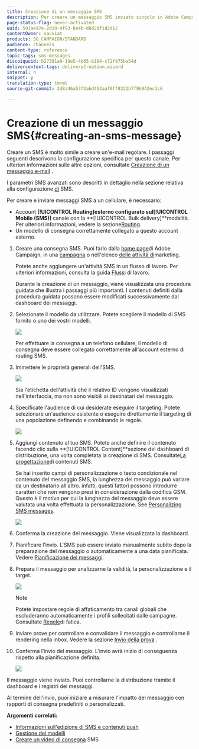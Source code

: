 ```yaml
---
title: Creazione di un messaggio SMS
description: Per creare un messaggio SMS inviato singolo in Adobe Campaign, procedi come indicato di seguito.
page-status-flag: never-activated
uuid: 591ae97e-2d19-4f93-be4b-d8d20f1d2d12
contentOwner: sauviat
products: SG_CAMPAIGN/STANDARD
audience: channels
content-type: reference
topic-tags: sms-messages
discoiquuid: b27381a9-19e5-4b65-b194-c72f475ba54d
delivercontext-tags: deliveryCreation,wizard
internal: n
snippet: y
translation-type: tm+mt
source-git-commit: 2d8a46a53f2abd453aaf0ff8322b7f9b942ec1c6

---
```



# Creazione di un messaggio SMS{#creating-an-sms-message}

Creare un SMS è molto simile a creare un&#39;e-mail regolare. I passaggi seguenti descrivono la configurazione specifica per questo canale. Per ulteriori informazioni sulle altre opzioni, consultate [Creazione di un messaggio e-mail](../../channels/using/creating-an-email.md) .

I parametri SMS avanzati sono descritti in dettaglio nella sezione relativa alla configurazione [di](../../administration/using/configuring-sms-channel.md) SMS.

Per creare e inviare messaggi SMS a un cellulare, è necessario:

* Account **[!UICONTROL Routing]**esterno configurato sul**[!UICONTROL Mobile (SMS)]** canale con la **[!UICONTROL Bulk delivery]**modalità. Per ulteriori informazioni, vedere la sezione[Routing](../../administration/using/configuring-sms-channel.md#defining-an-sms-routing).
* Un modello di consegna correttamente collegato a questo account esterno.

1. Creare una consegna SMS. Puoi farlo dalla [home page](../../start/using/interface-description.md#home-page)di Adobe Campaign, in una [campagna](../../start/using/marketing-activities.md#creating-a-marketing-activity) o nell&#39;elenco [delle attività di](../../start/using/programs-and-campaigns.md#creating-a-campaign)marketing.

   Potete anche aggiungere un&#39;attività SMS in un flusso di lavoro. Per ulteriori informazioni, consulta la guida [Flussi](../../automating/using/sms-delivery.md) di lavoro.

   Durante la creazione di un messaggio, viene visualizzata una procedura guidata che illustra i passaggi più importanti. I contenuti definiti dalla procedura guidata possono essere modificati successivamente dal dashboard dei messaggi.

1. Selezionate il modello da utilizzare. Potete scegliere il modello di SMS fornito o uno dei vostri modelli.

   ![](assets/sms_creation_1.png)

   Per effettuare la consegna a un telefono cellulare, il modello di consegna deve essere collegato correttamente all&#39;account esterno di routing SMS.

1. Immettere le proprietà generali dell&#39;SMS.

   ![](assets/sms_creation_2.png)

   Sia l&#39;etichetta dell&#39;attività che il relativo ID vengono visualizzati nell&#39;interfaccia, ma non sono visibili ai destinatari del messaggio.

1. Specificate l&#39;audience di cui desiderate eseguire il targeting. Potete selezionare un&#39;audience esistente o eseguire direttamente il targeting di una popolazione definendo e combinando le regole.

   ![](assets/sms_creation_3.png)

1. Aggiungi contenuto al tuo SMS. Potete anche definire il contenuto facendo clic sulla **[!UICONTROL Content]**sezione del dashboard di distribuzione, una volta completata la creazione di SMS. Consultate[La progettazione](../../channels/using/about-sms-and-push-content-design.md)di contenuti SMS.

   Se hai inserito campi di personalizzazione o testo condizionale nel contenuto del messaggio SMS, la lunghezza del messaggio può variare da un destinatario all&#39;altro. infatti, questi fattori possono introdurre caratteri che non vengono presi in considerazione dalla codifica GSM. Questo è il motivo per cui la lunghezza del messaggio deve essere valutata una volta effettuata la personalizzazione. See [Personalizing SMS messages](../../channels/using/personalizing-sms-messages.md).

   ![](assets/sms_creation_4.png)

1. Conferma la creazione del messaggio. Viene visualizzata la dashboard.
1. Pianificare l’invio. L&#39;SMS può essere inviato manualmente subito dopo la preparazione del messaggio o automaticamente a una data pianificata. Vedere [Pianificazione dei messaggi](../../sending/using/about-scheduling-messages.md).
1. Prepara il messaggio per analizzarne la validità, la personalizzazione e il target.

   ![](assets/sms_creation_6.png)

   >[!NOTE]
   >
   >Potete impostare regole di affaticamento tra canali globali che escluderanno automaticamente i profili sollecitati dalle campagne. Consultate [Regole](../../administration/using/fatigue-rules.md)di fatica.

1. Inviare prove per controllare e convalidare il messaggio e controllarne il rendering nella inbox. Vedere la sezione [Invio della prova](../../sending/using/managing-test-profiles-and-sending-proofs.md#sending-proofs) .
1. Conferma l’invio del messaggio. L&#39;invio avrà inizio di conseguenza rispetto alla pianificazione definita.

   ![](assets/sms_creation_7.png)

Il messaggio viene inviato. Puoi controllarne la distribuzione tramite il dashboard e i registri dei messaggi.

Al termine dell&#39;invio, puoi iniziare a misurare l&#39;impatto del messaggio con rapporti di consegna predefiniti o personalizzati.

**Argomenti correlati:**

* [Informazioni sull&#39;edizione di SMS e contenuti push](../../channels/using/about-sms-and-push-content-design.md)
* [Gestione dei modelli](../../start/using/marketing-activity-templates.md)
* [Creare un video di consegna](https://docs.adobe.com/content/help/en/campaign-learn/campaign-standard-tutorials/communication-channels/mobile/sms/sms-delivery.html) SMS

